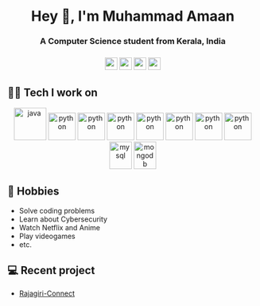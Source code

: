 <h1 align="center">Hey 👋, I'm Muhammad Amaan</h1>
<h3 align="center">A Computer Science student from Kerala, India</h3>

<h3>
<p align="center">
<a href="mailto:amaanamaan871@gmail.com"><img src="https://img.shields.io/badge/gmail-%23E4405F.svg?&logo=gmail&logoColor=white" height=25></a> 
<a href="https://twitter.com/amaan871"><img src="https://img.shields.io/badge/-Twitter-00acee?&logo=Twitter&logoColor=white" height=25></a>
<a href="https://www.linkedin.com/in/amaan871/"><img src="https://img.shields.io/badge/linkedin-%230077B5.svg?&logo=linkedin&logoColor=white" height=25></a> 
<a href="https://www.instagram.com/amaan.871/"><img src="https://img.shields.io/badge/instagram-%23E4405F.svg?&logo=instagram&logoColor=white" height=25></a> 
</a> 
</p>
</h3>

## 🧑‍💻 Tech I work on


<p align="center">
      <img src="https://www.vectorlogo.zone/logos/java/java-icon.svg" alt="java" width="65" height="65"/> 
      <img src="https://www.vectorlogo.zone/logos/python/python-icon.svg" alt="python" width="55" height="55"/>
      <img src="https://www.vectorlogo.zone/logos/firebase/firebase-icon.svg" alt="python" width="55" height="55"/>     
      <img src="https://www.vectorlogo.zone/logos/flutterio/flutterio-icon.svg" alt="python" width="55" height="55"/>
      <img src="https://upload.wikimedia.org/wikipedia/commons/thumb/1/18/ISO_C%2B%2B_Logo.svg/800px-ISO_C%2B%2B_Logo.svg.png" alt="python" width="55" height="55"/>
      <img src="https://www.vectorlogo.zone/logos/w3_html5/w3_html5-icon.svg" alt="python" width="55" height="55"/>
      <img src="https://www.vectorlogo.zone/logos/w3_css/w3_css-icon.svg" alt="python" width="55" height="55"/>
      <img src="https://www.vectorlogo.zone/logos/javascript/javascript-icon.svg" alt="python" width="55" height="55"/>
      <img src="https://www.vectorlogo.zone/logos/mysql/mysql-icon.svg" alt="mysql" width="45" height="55"/>
      <img src="https://www.vectorlogo.zone/logos/mongodb/mongodb-icon.svg" alt="mongodb" width="45" height="55"/>
</p>

## 📅 Hobbies
- Solve coding problems
- Learn about Cybersecurity
- Watch Netflix and Anime
- Play videogames
- etc.

## 💻 Recent project
- [Rajagiri-Connect](https://github.com/Jvillegasd/financial-go)



  
